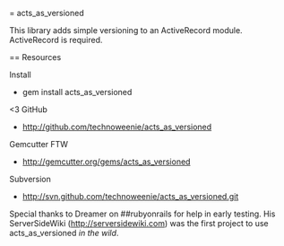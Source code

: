 = acts_as_versioned

This library adds simple versioning to an ActiveRecord module.  ActiveRecord is required.

== Resources

Install

* gem install acts_as_versioned

<3 GitHub

* http://github.com/technoweenie/acts_as_versioned

Gemcutter FTW

* http://gemcutter.org/gems/acts_as_versioned

Subversion

* http://svn.github.com/technoweenie/acts_as_versioned.git

Special thanks to Dreamer on ##rubyonrails for help in early testing.  His ServerSideWiki (http://serversidewiki.com) 
was the first project to use acts_as_versioned <em>in the wild</em>.
